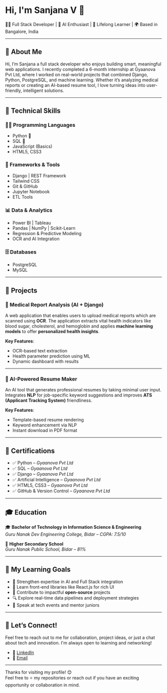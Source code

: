 # Hi, I'm Sanjana V 👋

👩‍💻 Full Stack Developer | 🤖 AI Enthusiast | 🌱 Lifelong Learner | 🌍 Based in Bangalore, India

---

## 🧠 About Me

Hi, I’m Sanjana a full stack developer who enjoys building smart, meaningful web applications. I recently completed a 6-month internship at Gyaanova Pvt Ltd, where I worked on real-world projects that combined Django, Python, PostgreSQL, and machine learning. Whether it’s analyzing medical reports or creating an AI-based resume tool, I love turning ideas into user-friendly, intelligent solutions.

---

## 💼 Technical Skills

### 👨‍💻 Programming Languages

- Python 🐍
- SQL 🧮
- JavaScript (Basics)
- HTML5, CSS3

### 🧰 Frameworks & Tools

- Django | REST Framework
- Tailwind CSS
- Git & GitHub
- Jupyter Notebook
- ETL Tools

### 📊 Data & Analytics

- Power BI | Tableau
- Pandas | NumPy | Scikit-Learn
- Regression & Predictive Modeling
- OCR and AI Integration

### 🗄 Databases

- PostgreSQL
- MySQL

---

## 🚀 Projects

### 🔬 Medical Report Analysis (AI + Django)

A web application that enables users to upload medical reports which are scanned using **OCR**. The application extracts vital health indicators like blood sugar, cholesterol, and hemoglobin and applies **machine learning models** to offer **personalized health insights**.

**Key Features**:

- OCR-based text extraction
- Health parameter prediction using ML
- Dynamic dashboard with results

---

### 📄 AI-Powered Resume Maker

An AI tool that generates professional resumes by taking minimal user input. Integrates **NLP** for job-specific keyword suggestions and improves **ATS (Applicant Tracking System)** friendliness.

**Key Features**:

- Template-based resume rendering
- Keyword enhancement via NLP
- Instant download in PDF format

---

## 📜 Certifications

- ✅ Python – _Gyaanova Pvt Ltd_
- ✅ SQL – _Gyaanova Pvt Ltd_
- ✅ Django – _Gyaanova Pvt Ltd_
- ✅ Artificial Intelligence – _Gyaanova Pvt Ltd_
- ✅ HTML5, CSS3 – _Gyaanova Pvt Ltd_
- ✅ GitHub & Version Control – _Gyaanova Pvt Ltd_

---

## 🎓 Education

🎓 **Bachelor of Technology in Information Science & Engineering**  
_Guru Nanak Dev Engineering College, Bidar – CGPA: 7.5/10_

🏫 **Higher Secondary School**  
_Guru Nanak Public School, Bidar – 81%_

---

## 🌱 My Learning Goals

- 🚀 Strengthen expertise in AI and Full Stack integration
- 📘 Learn front-end libraries like React.js for rich UI
- 🤝 Contribute to impactful **open-source** projects
- 🔍 Explore real-time data pipelines and deployment strategies
- 💬 Speak at tech events and mentor juniors

---

## 🤝 Let’s Connect!

Feel free to reach out to me for collaboration, project ideas, or just a chat about tech and innovation. I'm always open to learning and networking!

- 🔗 [LinkedIn](https://www.linkedin.com/in/sanjanavaddi/)
- 📧 [Email](mailto:sanjanavaddi2003@gmail.com)

---

Thanks for visiting my profile! 😊  
Feel free to ⭐️ my repositories or reach out if you have an exciting opportunity or collaboration in mind.
